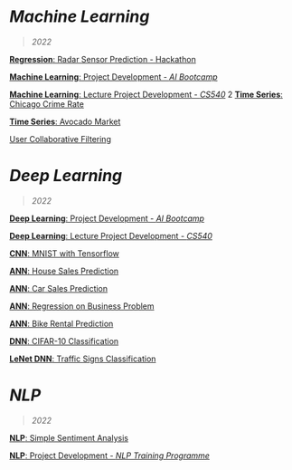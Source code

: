 # *Machine Learning*
> *2022*

[**Regression**: Radar Sensor Prediction - Hackathon](https://github.com/hchoi256/lg-ai-auto-driving-radar-sensor/blob/main/%5BSubmission%5D_Multioutput%20LinearRegression.ipynb)

[**Machine Learning**: Project Development - *AI Bootcamp*](https://github.com/hchoi256/ai-boot-camp/tree/main/ai/machine-learning)

[**Machine Learning**: Lecture Project Development - *CS540*](https://github.com/hchoi256/cs540-AI)
2
[**Time Series**: Chicago Crime Rate](https://github.com/hchoi256/machine-learning-development/blob/main/Project%203%20-%20Predict%20Crime%20Rate%20in%20Chicago.ipynb)

[**Time Series**: Avocado Market](https://github.com/hchoi256/machine-learning-development/blob/main/Project%204%20-%20Avocado%20Prices%20Prediction.ipynb)

[User Collaborative Filtering](https://github.com/hchoi256/machine-learning-development/blob/main/Project%208%20-%20Movie%20Recommender%20System.ipynb)

# *Deep Learning*
> *2022*

[**Deep Learning**: Project Development - *AI Bootcamp*](https://github.com/hchoi256/ai-boot-camp/tree/main/ai/deep-learning)

[**Deep Learning**: Lecture Project Development - *CS540*](https://github.com/hchoi256/cs540-AI)

[**CNN**: MNIST with Tensorflow](https://github.com/hchoi256/ai-workspace/blob/main/codes/MNIST-with-tensorflow.ipynb)

[**ANN**: House Sales Prediction](https://hchoi256.github.io/dl/dl-ann-house-sales-prediction/)

[**ANN**: Car Sales Prediction](https://github.com/hchoi256/machine-learning-development/blob/main/Project%201%20-%20Car%20Purchase%20Amount%20Predictions%20Using%20ANNs.ipynb)

[**ANN**: Regression on Business Problem](https://github.com/hchoi256/ai-workspace/blob/main/codes/artificial_neural_network.ipynb)

[**ANN**: Bike Rental Prediction](https://hchoi256.github.io/dl/dl-ann-for-bike-rentals-prediction/)

[**DNN**: CIFAR-10 Classification](https://github.com/hchoi256/machine-learning-development/blob/main/Project%202%20-%20CiFAR-10%20Images%20Classification%20Using%20CNNs.ipynb)

[**LeNet DNN**: Traffic Signs Classification](https://github.com/hchoi256/machine-learning-development/blob/main/Project%205%20-%20Traffic%20Sign%20Classification%20Using%20LeNet%20Network%20in%20Keras.ipynb)

# *NLP*
> *2022*

[**NLP**: Simple Sentiment Analysis](https://github.com/hchoi256/ai-boot-camp/blob/main/ai/nlp/natural_language_processing.ipynb)

[**NLP**: Project Development - *NLP Training Programme*](https://hchoi256.github.io/categories/#nlp)

